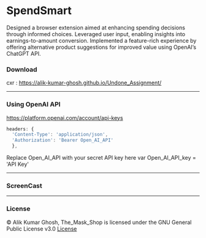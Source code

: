 # SpendSmart
Designed a browser extension aimed at enhancing spending decisions through informed choices. Leveraged user input, enabling insights into earnings-to-amount conversion. Implemented a feature-rich experience by offering alternative product suggestions for improved value using OpenAI’s ChatGPT API.

### Download

cxr : https://alik-kumar-ghosh.github.io/Undone_Assignment/


---

 
### Using OpenAI API

<a href="https://platform.openai.com/account/api-keys">https://platform.openai.com/account/api-keys</a> <br>

```javascript
headers: {
  'Content-Type': 'application/json',
  'Authorization': 'Bearer Open_AI_API'
  },
```
Replace Open_AI_API with your secret API key here
var Open_AI_API_key = 'API Key'

---
 
 
 ### ScreenCast
 
 ---

 ### License
 
 © Alik Kumar Ghosh, The_Mask_Shop is licensed under the GNU General Public License v3.0 [License]()


